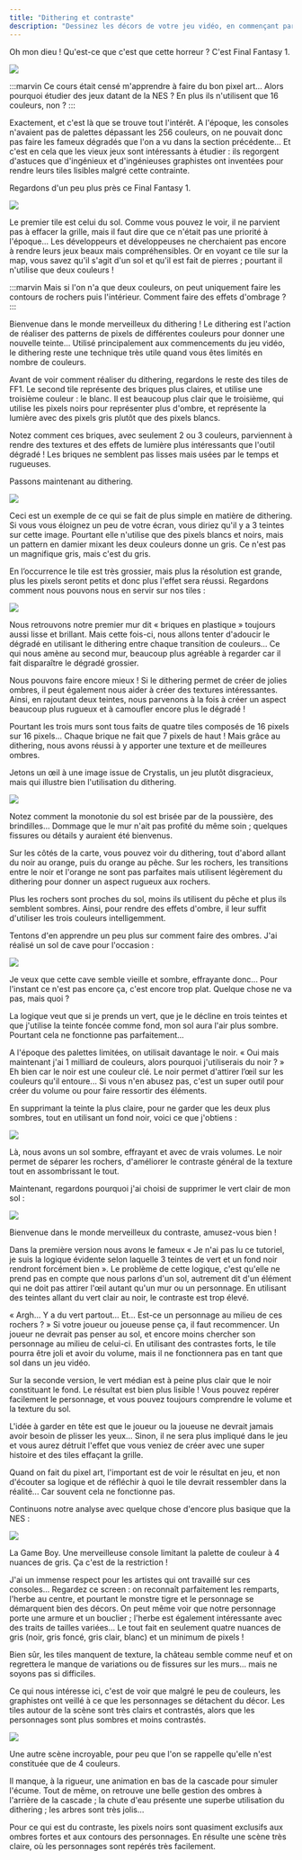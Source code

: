 ```yaml
---
title: "Dithering et contraste"
description: "Dessinez les décors de votre jeu vidéo, en commençant par un premier tile d'herbe, jusqu'à vous familiariser avec les textures, l'ombrage et le dithering."
---
```


Oh mon dieu ! Qu'est-ce que c'est que cette horreur ? C'est Final Fantasy 1.

![](./ff1.png)

:::marvin
Ce cours était censé m'apprendre à faire du bon pixel art... Alors pourquoi étudier des jeux datant de la NES ? En plus ils n'utilisent que 16 couleurs, non ?
:::

Exactement, et c'est là que se trouve tout l'intérêt. A l'époque, les consoles n'avaient pas de palettes dépassant les 256 couleurs, on ne pouvait donc pas faire les fameux dégradés que l'on a vu dans la section précédente... Et c'est en cela que les vieux jeux sont intéressants à étudier : ils regorgent d'astuces que d'ingénieux et d'ingénieuses graphistes ont inventées pour rendre leurs tiles lisibles malgré cette contrainte.

Regardons d'un peu plus près ce Final Fantasy 1.

![](./ff1-tiles.png)

Le premier tile est celui du sol. Comme vous pouvez le voir, il ne parvient pas à effacer la grille, mais il faut dire que ce n'était pas une priorité à l'époque... Les développeurs et développeuses ne cherchaient pas encore à rendre leurs jeux beaux mais compréhensibles. Or en voyant ce tile sur la map, vous savez qu'il s'agit d'un sol et qu'il est fait de pierres ; pourtant il n'utilise que deux couleurs !

:::marvin
Mais si l'on n'a que deux couleurs, on peut uniquement faire les contours de rochers puis l'intérieur. Comment faire des effets d'ombrage ?
:::

Bienvenue dans le monde merveilleux du dithering ! Le dithering est l'action de réaliser des patterns de pixels de différentes couleurs pour donner une nouvelle teinte... Utilisé principalement aux commencements du jeu vidéo, le dithering reste une technique très utile quand vous êtes limités en nombre de couleurs.

Avant de voir comment réaliser du dithering, regardons le reste des tiles de FF1. Le second tile représente des briques plus claires, et utilise une troisième couleur : le blanc. Il est beaucoup plus clair que le troisième, qui utilise les pixels noirs pour représenter plus d'ombre, et représente la lumière avec des pixels gris plutôt que des pixels blancs.

Notez comment ces briques, avec seulement 2 ou 3 couleurs, parviennent à rendre des textures et des effets de lumière plus intéressants que l'outil dégradé ! Les briques ne semblent pas lisses mais usées par le temps et rugueuses.

Passons maintenant au dithering.

![](./dithering.png)

Ceci est un exemple de ce qui se fait de plus simple en matière de dithering. Si vous vous éloignez un peu de votre écran, vous diriez qu'il y a 3 teintes sur cette image. Pourtant elle n'utilise que des pixels blancs et noirs, mais un pattern en damier mixant les deux couleurs donne un gris. Ce n'est pas un magnifique gris, mais c'est du gris.

En l’occurrence le tile est très grossier, mais plus la résolution est grande, plus les pixels seront petits et donc plus l'effet sera réussi. Regardons comment nous pouvons nous en servir sur nos tiles :

![](./dithering-briques.png)

Nous retrouvons notre premier mur dit « briques en plastique » toujours aussi lisse et brillant. Mais cette fois-ci, nous allons tenter d'adoucir le dégradé en utilisant le dithering entre chaque transition de couleurs... Ce qui nous amène au second mur, beaucoup plus agréable à regarder car il fait disparaître le dégradé grossier.

Nous pouvons faire encore mieux ! Si le dithering permet de créer de jolies ombres, il peut également nous aider à créer des textures intéressantes. Ainsi, en rajoutant deux teintes, nous parvenons à la fois à créer un aspect beaucoup plus rugueux et à camoufler encore plus le dégradé !

Pourtant les trois murs sont tous faits de quatre tiles composés de 16 pixels sur 16 pixels... Chaque brique ne fait que 7 pixels de haut ! Mais grâce au dithering, nous avons réussi à y apporter une texture et de meilleures ombres.

Jetons un œil à une image issue de Crystalis, un jeu plutôt disgracieux, mais qui illustre bien l'utilisation du dithering.

![](./crystalis.png)

Notez comment la monotonie du sol est brisée par de la poussière, des brindilles... Dommage que le mur n'ait pas profité du même soin ; quelques fissures ou détails y auraient été bienvenus.

Sur les côtés de la carte, vous pouvez voir du dithering, tout d'abord allant du noir au orange, puis du orange au pêche. Sur les rochers, les transitions entre le noir et l'orange ne sont pas parfaites mais utilisent légèrement du dithering pour donner un aspect rugueux aux rochers.

Plus les rochers sont proches du sol, moins ils utilisent du pêche et plus ils semblent sombres. Ainsi, pour rendre des effets d'ombre, il leur suffit d'utiliser les trois couleurs intelligemment.

Tentons d'en apprendre un peu plus sur comment faire des ombres. J'ai réalisé un sol de cave pour l'occasion :

![](./sol-cave.png)

Je veux que cette cave semble vieille et sombre, effrayante donc... Pour l'instant ce n'est pas encore ça, c'est encore trop plat. Quelque chose ne va pas, mais quoi ?

La logique veut que si je prends un vert, que je le décline en trois teintes et que j'utilise la teinte foncée comme fond, mon sol aura l'air plus sombre. Pourtant cela ne fonctionne pas parfaitement...

A l'époque des palettes limitées, on utilisait davantage le noir. « Oui mais maintenant j'ai 1 milliard de couleurs, alors pourquoi j'utiliserais du noir ? » Eh bien car le noir est une couleur clé. Le noir permet d'attirer l’œil sur les couleurs qu'il entoure... Si vous n'en abusez pas, c'est un super outil pour créer du volume ou pour faire ressortir des éléments.

En supprimant la teinte la plus claire, pour ne garder que les deux plus sombres, tout en utilisant un fond noir, voici ce que j'obtiens :

![](./sol-cave2.png)

Là, nous avons un sol sombre, effrayant et avec de vrais volumes. Le noir permet de séparer les rochers, d'améliorer le contraste général de la texture tout en assombrissant le tout.

Maintenant, regardons pourquoi j'ai choisi de supprimer le vert clair de mon sol :

![](./sol-cave3.png)

Bienvenue dans le monde merveilleux du contraste, amusez-vous bien !

Dans la première version nous avons le fameux « Je n'ai pas lu ce tutoriel, je suis la logique évidente selon laquelle 3 teintes de vert et un fond noir rendront forcément bien ». Le problème de cette logique, c'est qu'elle ne prend pas en compte que nous parlons d'un sol, autrement dit d'un élément qui ne doit pas attirer l'œil autant qu'un mur ou un personnage. En utilisant des teintes allant du vert clair au noir, le contraste est trop élevé.

« Argh... Y a du vert partout... Et... Est-ce un personnage au milieu de ces rochers ? » Si votre joueur ou joueuse pense ça, il faut recommencer. Un joueur ne devrait pas penser au sol, et encore moins chercher son personnage au milieu de celui-ci. En utilisant des contrastes forts, le tile pourra être joli et avoir du volume, mais il ne fonctionnera pas en tant que sol dans un jeu vidéo.

Sur la seconde version, le vert médian est à peine plus clair que le noir constituant le fond. Le résultat est bien plus lisible ! Vous pouvez repérer facilement le personnage, et vous pouvez toujours comprendre le volume et la texture du sol.

L'idée à garder en tête est que le joueur ou la joueuse ne devrait jamais avoir besoin de plisser les yeux... Sinon, il ne sera plus impliqué dans le jeu et vous aurez détruit l'effet que vous veniez de créer avec une super histoire et des tiles effaçant la grille.

Quand on fait du pixel art, l'important est de voir le résultat en jeu, et non d'écouter sa logique et de réfléchir à quoi le tile devrait ressembler dans la réalité... Car souvent cela ne fonctionne pas.

Continuons notre analyse avec quelque chose d'encore plus basique que la NES :

![](./gameboy.png)

La Game Boy. Une merveilleuse console limitant la palette de couleur à 4 nuances de gris. Ça c'est de la restriction !

J'ai un immense respect pour les artistes qui ont travaillé sur ces consoles... Regardez ce screen : on reconnaît parfaitement les remparts, l'herbe au centre, et pourtant le monstre tigre et le personnage se démarquent bien des décors. On peut même voir que notre personnage porte une armure et un bouclier ; l'herbe est également intéressante avec des traits de tailles variées... Le tout fait en seulement quatre nuances de gris (noir, gris foncé, gris clair, blanc) et un minimum de pixels !

Bien sûr, les tiles manquent de texture, la château semble comme neuf et on regrettera le manque de variations ou de fissures sur les murs... mais ne soyons pas si difficiles.

Ce qui nous intéresse ici, c'est de voir que malgré le peu de couleurs, les graphistes ont veillé à ce que les personnages se détachent du décor. Les tiles autour de la scène sont très clairs et contrastés, alors que les personnages sont plus sombres et moins contrastés.

![](./gameboy2.png)

Une autre scène incroyable, pour peu que l'on se rappelle qu'elle n'est constituée que de 4 couleurs.

Il manque, à la rigueur, une animation en bas de la cascade pour simuler l'écume. Tout de même, on retrouve une belle gestion des ombres à l'arrière de la cascade ; la chute d'eau présente une superbe utilisation du dithering ; les arbres sont très jolis...

Pour ce qui est du contraste, les pixels noirs sont quasiment exclusifs aux ombres fortes et aux contours des personnages. En résulte une scène très claire, où les personnages sont repérés très facilement.
